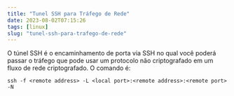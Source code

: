 ```yaml
---
title: "Tunel SSH para Tráfego de Rede"
date: 2023-08-02T07:15:26
tags: [linux]
slug: "tunel-ssh-para-trafego-de-rede"
---
```


O túnel SSH é o encaminhamento de porta via SSH no qual você poderá passar o tráfego que pode usar um protocolo não criptografado em um fluxo de rede criptografado. O comando é:

```shell
ssh -f <remote address> -L <local port>:<remote address>:<remote port> -N
```